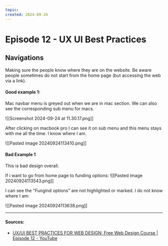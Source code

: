 ```yaml
---
topic: 
created: 2024-09-24
---
```


# Episode 12 - UX UI Best Practices

## Navigations

Making sure the people know where they are on the website.
Be aware people sometimes do not start from the home page (but accessing the web via a link).

#### Good example 1:

Mac navbar menu is greyed out when we are in mac section. We can also see the corresponding sub menu for macs.

![[Screenshot 2024-09-24 at 11.30.17.png]]

After clicking on macbook pro I can see it on sub menu and this menu stays with me all the time. I know where I am.

![[Pasted image 20240924113410.png]]


#### Bad Example 1 

This is bad design overall.

If i want to go from home page to funding options:
![[Pasted image 20240924113543.png]]

I can see the "Fungind options" are not highlighted or marked. I do not know where I am:

![[Pasted image 20240924113638.png]]







___

#### Sources:
- [UX/UI BEST PRACTICES FOR WEB DESIGN: Free Web Design Course | Episode 12 - YouTube](https://www.youtube.com/watch?v=Cn2KgB_01mE&list=PLXC_gcsKLD6n7p6tHPBxsKjN5hA_quaPI&index=13)